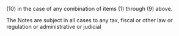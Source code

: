(10) in the case of any combination of items (1) through (9) above.

The Notes are subject in all cases to any tax, fiscal or other law or regulation or administrative or judicial